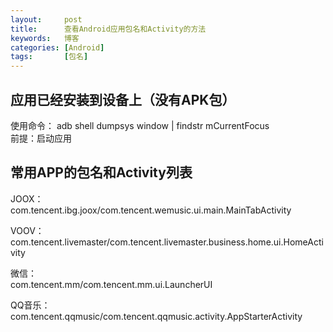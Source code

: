 ```yaml
---
layout:     post
title:      查看Android应用包名和Activity的方法
keywords:   博客
categories: [Android]
tags:	    [包名]
---
```


##  应用已经安装到设备上（没有APK包）    

使用命令： adb shell dumpsys window | findstr mCurrentFocus    
前提：启动应用    

## 常用APP的包名和Activity列表   

JOOX：   
com.tencent.ibg.joox/com.tencent.wemusic.ui.main.MainTabActivity    

VOOV：   
com.tencent.livemaster/com.tencent.livemaster.business.home.ui.HomeActivity   

微信：   
com.tencent.mm/com.tencent.mm.ui.LauncherUI   

QQ音乐：   
com.tencent.qqmusic/com.tencent.qqmusic.activity.AppStarterActivity    








